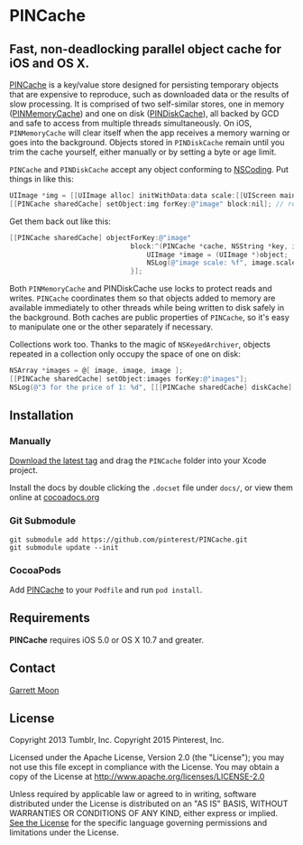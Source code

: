 # PINCache

## Fast, non-deadlocking parallel object cache for iOS and OS X.

[PINCache](PINCache/PINCache.h) is a key/value store designed for persisting temporary objects that are expensive to reproduce, such as downloaded data or the results of slow processing. It is comprised of two self-similar stores, one in memory ([PINMemoryCache](PINCache/PINMemoryCache.h)) and one on disk ([PINDiskCache](PINCache/PINDiskCache.h)), all backed by GCD and safe to access from multiple threads simultaneously. On iOS, `PINMemoryCache` will clear itself when the app receives a memory warning or goes into the background. Objects stored in `PINDiskCache` remain until you trim the cache yourself, either manually or by setting a byte or age limit.

`PINCache` and `PINDiskCache` accept any object conforming to [NSCoding](https://developer.apple.com/library/ios/#documentation/Cocoa/Reference/Foundation/Protocols/NSCoding_Protocol/Reference/Reference.html). Put things in like this:

```objective-c
UIImage *img = [[UIImage alloc] initWithData:data scale:[[UIScreen mainScreen] scale]];
[[PINCache sharedCache] setObject:img forKey:@"image" block:nil]; // returns immediately
```
    
Get them back out like this:

```objective-c
[[PINCache sharedCache] objectForKey:@"image"
                              block:^(PINCache *cache, NSString *key, id object) {
                                  UIImage *image = (UIImage *)object;
                                  NSLog(@"image scale: %f", image.scale);
                              }];
```
                                  
Both `PINMemoryCache` and PINDiskCache use locks to protect reads and writes. `PINCache` coordinates them so that objects added to memory are available immediately to other threads while being written to disk safely in the background. Both caches are public properties of `PINCache`, so it's easy to manipulate one or the other separately if necessary.

Collections work too. Thanks to the magic of `NSKeyedArchiver`, objects repeated in a collection only occupy the space of one on disk:

```objective-c
NSArray *images = @[ image, image, image ];
[[PINCache sharedCache] setObject:images forKey:@"images"];
NSLog(@"3 for the price of 1: %d", [[[PINCache sharedCache] diskCache] byteCount]);
```

## Installation

### Manually

[Download the latest tag](https://github.com/pinterest/PINCache/tags) and drag the `PINCache` folder into your Xcode project.

Install the docs by double clicking the `.docset` file under `docs/`, or view them online at [cocoadocs.org](http://cocoadocs.org/docsets/PINCache/)

### Git Submodule

    git submodule add https://github.com/pinterest/PINCache.git
    git submodule update --init

### CocoaPods

Add [PINCache](http://cocoapods.org/?q=name%3APINCache) to your `Podfile` and run `pod install`.

## Requirements

__PINCache__ requires iOS 5.0 or OS X 10.7 and greater.

## Contact

[Garrett Moon](mailto:garrett@pinterest.com)

## License

Copyright 2013 Tumblr, Inc.
Copyright 2015 Pinterest, Inc.

Licensed under the Apache License, Version 2.0 (the "License"); you may not use this file except in compliance with the License. You may obtain a copy of the License at http://www.apache.org/licenses/LICENSE-2.0

Unless required by applicable law or agreed to in writing, software distributed under the License is distributed on an "AS IS" BASIS, WITHOUT WARRANTIES OR CONDITIONS OF ANY KIND, either express or implied. [See the License](LICENSE.txt) for the specific language governing permissions and limitations under the License.
